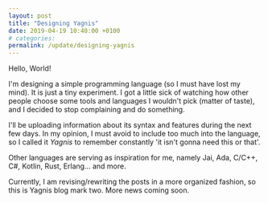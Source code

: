 ```yaml
---
layout: post
title: "Designing Yagnis"
date: 2019-04-19 10:40:00 +0100
# categories:
permalink: /update/designing-yagnis
---
```

Hello, World!

I'm designing a simple programming language (so I must have lost my mind).
It is just a tiny experiment.
I got a little sick of watching how other people choose some tools and languages
I wouldn't pick (matter of taste), and I decided to stop complaining
and do something.

I'll be uploading information about its syntax
and features during the next few days. In my opinion,
I must avoid to include too much into the language, so I called it _Yagnis_
to remember constantly 'it isn't gonna need this or that'.

Other languages are serving as inspiration for me,
namely Jai, Ada, C/C++, C#, Kotlin, Rust, Erlang... and more.

Currently, I am revising/rewriting the posts in a more organized fashion,
so this is Yagnis blog mark two. More news coming soon.
